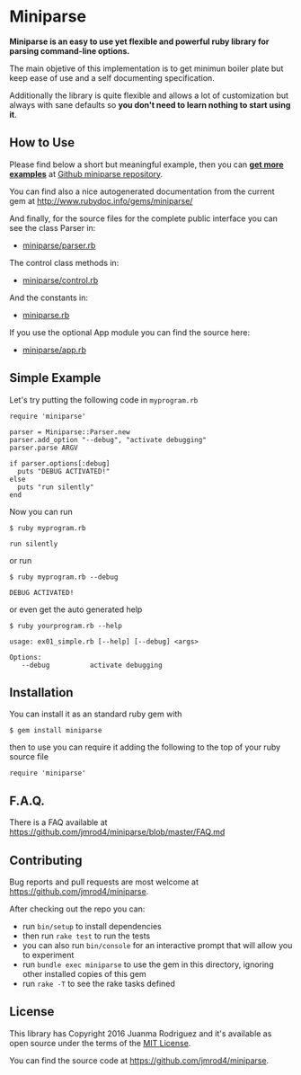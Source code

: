
# Miniparse

**Miniparse is an easy to use yet flexible and powerful ruby library for parsing command-line options.**

The main objetive of this implementation is to get minimun boiler plate but keep ease of use and a self documenting specification. 

Additionally the library is quite flexible and allows a lot of customization but always with sane defaults so **you don't need to learn nothing to start using it**.

## How to Use

Please find below a short but meaningful example, then you can **[get more examples](https://github.com/jmrod4/miniparse/tree/master/examples)** at [Github miniparse repository](https://github.com/jmrod4/miniparse).

You can find also a nice autogenerated documentation from the current gem at  http://www.rubydoc.info/gems/miniparse/

And finally, for the source files for the complete public interface you can see the class Parser in:

  * [miniparse/parser.rb](https://github.com/jmrod4/miniparse/blob/master/lib/miniparse/parser.rb)

The control class methods in:

  * [miniparse/control.rb](https://github.com/jmrod4/miniparse/blob/master/lib/miniparse/control.rb)
  
And the constants in: 
  
  * [miniparse.rb](https://github.com/jmrod4/miniparse/blob/master/lib/miniparse/constants.rb)
  
If you use the optional App module you can find the source here:

  * [miniparse/app.rb](https://github.com/jmrod4/miniparse/blob/master/lib/miniparse/app.rb)		

## Simple Example

Let's try putting the following code in `myprogram.rb`

    require 'miniparse'
    
    parser = Miniparse::Parser.new
    parser.add_option "--debug", "activate debugging"
    parser.parse ARGV
    
    if parser.options[:debug]
      puts "DEBUG ACTIVATED!"
    else
      puts "run silently"
    end
    
Now you can run

    $ ruby myprogram.rb

    run silently

or run
    
    $ ruby myprogram.rb --debug
    
    DEBUG ACTIVATED!

or even get the auto generated help
    
    $ ruby yourprogram.rb --help
    
    usage: ex01_simple.rb [--help] [--debug] <args>

    Options:
       --debug          activate debugging
	   
## Installation

You can install it as an standard ruby gem with

    $ gem install miniparse
    
then to use you can require it adding the following to the top of your ruby source file

    require 'miniparse'
	
## F.A.Q.

There is a FAQ available at https://github.com/jmrod4/miniparse/blob/master/FAQ.md
    
## Contributing

Bug reports and pull requests are most welcome at https://github.com/jmrod4/miniparse.

After checking out the repo you can:

 * run `bin/setup` to install dependencies
 * then run `rake test` to run the tests
 * you can also run `bin/console` for an interactive prompt that will allow you to experiment
 * run `bundle exec miniparse` to use the gem in this directory, ignoring other installed copies of this gem
 * run `rake -T` to see the rake tasks defined

## License

This library has Copyright 2016 Juanma Rodriguez and it's available as open source under the terms of the [MIT License](http://opensource.org/licenses/MIT).

You can find the source code at https://github.com/jmrod4/miniparse.
